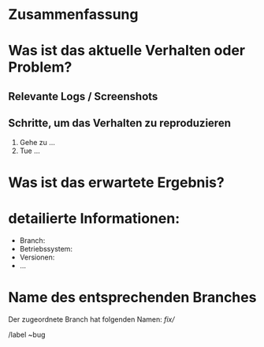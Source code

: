 # Zusammenfassung 
<!-- Zusammenfassung des Bugs, meistens vollkommen ausreichend und keine weitere Beschreibung notwendig -->
# Was ist das aktuelle Verhalten oder Problem? 
<!-- Beschreibung des aktuellen Verhaltens, das heißt was konkret falsch angezeigt wird oder ob irgendwas überhaupt nicht funktioniert -->

## Relevante Logs / Screenshots

## Schritte, um das Verhalten zu reproduzieren
1. Gehe zu ...
2. Tue ...

# Was ist das erwartete Ergebnis? 
<!-- Beschreibung des erwarteten Ergebnisses, das heißt was konkret erwartet wird oder was angezeigt werden sollte (oder auch nicht) -->

# detailierte Informationen: 
<!-- Auflistung von weiteren genaueren Angaben zu dem System und den Bedingungen, unter denen der Bug aufgetreten ist z. B. unter Linux Ubuntu 20.04 LTS mit Unity Version xy auf dem Branch feature/.... Mehr Informationen sind möglich und können sinnvoll sein. -->
- Branch: 
- Betriebssystem: 
- Versionen: 
- ...

# Name des entsprechenden Branches
Der zugeordnete Branch hat folgenden Namen: *fix/*

/label ~bug
